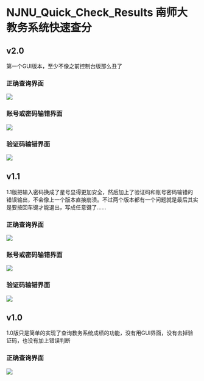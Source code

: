 # NJNU_Quick_Check_Results 南师大教务系统快速查分

## v2.0
第一个GUI版本，至少不像之前控制台版那么丑了

### 正确查询界面

![](http://i.imgur.com/U9hR62a.png)

### 账号或密码输错界面

![](http://i.imgur.com/3fdB8pH.png)

### 验证码输错界面

![](http://i.imgur.com/L3ZxmMu.png)

## v1.1
1.1版把输入密码换成了星号显得更加安全，然后加上了验证码和账号密码输错的错误输出，不会像上一个版本直接崩溃。不过两个版本都有一个问题就是最后其实是要按回车键才能退出，写成任意键了……

### 正确查询界面

![](http://i.imgur.com/kXW5k4P.png)

### 账号或密码输错界面

![](http://i.imgur.com/pvp4Yjy.png)

### 验证码输错界面

![](http://i.imgur.com/yqgU7h7.png)

## v1.0
1.0版只是简单的实现了查询教务系统成绩的功能，没有用GUI界面，没有去掉验证码，也没有加上错误判断

### 正确查询界面

![](http://i.imgur.com/vHlV0uY.png)
